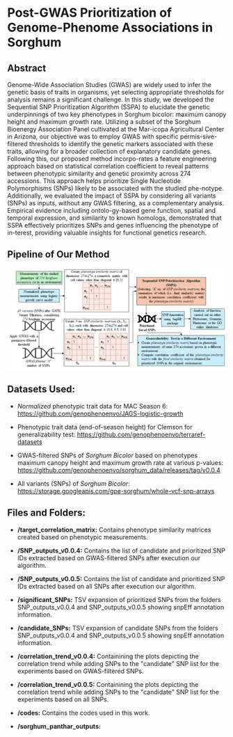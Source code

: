 <h1>Post-GWAS Prioritization of  Genome-Phenome Associations in Sorghum
</h1>

## Abstract
Genome-Wide Association Studies (GWAS) are widely used to infer the genetic basis of traits in organisms, yet selecting appropriate thresholds for analysis remains a significant challenge. In this study, we developed the Sequential SNP Prioritization Algorithm (SSPA) to elucidate the genetic underpinnings of two key phenotypes in Sorghum bicolor: maximum canopy height and maximum growth rate. Utilizing a subset of the Sorghum Bioenergy Association Panel cultivated at the Mar-icopa Agricultural Center in Arizona, our objective was to employ GWAS with specific permis-sive-filtered thresholds to identify the genetic markers associated with these traits, allowing for a broader collection of explanatory candidate genes. Following this, our proposed method incorpo-rates a feature engineering approach based on statistical correlation coefficient to reveal patterns between phenotypic similarity and genetic proximity across 274 accessions. This approach helps prioritize Single Nucleotide Polymorphisms (SNPs) likely to be associated with the studied phe-notype. Additionally, we evaluated the impact of SSPA by considering all variants (SNPs) as inputs, without any GWAS filtering, as a complementary analysis. Empirical evidence including ontolo-gy-based gene function, spatial and temporal expression, and similarity to known homologs, demonstrated that SSPA effectively prioritizes SNPs and genes influencing the phenotype of in-terest, providing valuable insights for functional genetics research.

## Pipeline of Our Method
![Image not available.](figures/Outline.jpg)

## Datasets Used:
* _Normalized_ phenotypic trait data for MAC Season 6: https://github.com/genophenoenvo/JAGS-logistic-growth

* Phenotypic trait data (end-of-season height) for Clemson for generalizability test: https://github.com/genophenoenvo/terraref-datasets 

* GWAS-filtered SNPs of _Sorghum Bicolor_ based on phenotypes maximum canopy height and maximum growth rate at various p-values: https://github.com/genophenoenvo/sorghum_data/releases/tag/v0.0.4

* All variants (SNPs) of _Sorghum Bicolor_: https://storage.googleapis.com/gpe-sorghum/whole-vcf-snp-arrays

## Files and Folders:
* **/target_correlation_matrix:** Contains phenotype similarity matrices created based on phenotypic measurements.
  
* **/SNP_outputs_v0.0.4:** Contains the list of candidate and prioritized SNP IDs extracted based on GWAS-filtered SNPs after execution our algorithm.

* **/SNP_outputs_v0.0.5:** Contains the list of candidate and prioritized SNP IDs extracted based on all SNPs after execution our algorithm.

* **/significant_SNPs:** TSV expansion of prioritized SNPs from the folders SNP_outputs_v0.0.4 and SNP_outputs_v0.0.5 showing snpEff annotation information.

* **/candidate_SNPs:** TSV expansion of candidate SNPs from the folders SNP_outputs_v0.0.4 and SNP_outputs_v0.0.5 showing snpEff annotation information.

* **/correlation_trend_v0.0.4:** Containining the plots depicting the correlation trend while adding SNPs to the "candidate" SNP list for the experiments based on GWAS-filtered SNPs.

* **/correlation_trend_v0.0.5:** Containining the plots depicting the correlation trend while adding SNPs to the "candidate" SNP list for the experiments based on all SNPs.

* **/codes:** Contains the codes used in this work.

* **/sorghum_panthar_outputs:**  
